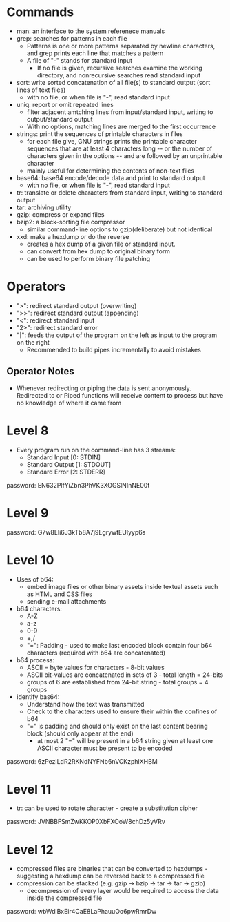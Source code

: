 # Commands
- man: an interface to the system referenece manuals
- grep: searches for patterns in each file
  - Patterns is one or more patterns separated by newline characters, and grep prints each line that matches a pattern
  - A file of "-" stands for standard input 
    - If no file is given, recursive searches examine the working directory, and nonrecursive searches read standard input
- sort: write sorted concatenation of all file(s) to standard output (sort lines of text files)
  - with no file, or when file is "-", read standard input
- uniq: report or omit repeated lines
  - filter adjacent amtching lines from input/standard input, writing to output/standard output
  - With no options, matching lines are merged to the first occurrence
- strings: print the sequences of printable characters in files
  - for each file give, GNU strings prints the printable character sequences that are at least 4 characters long -- or the number of characters given in the options -- and are followed by an unprintable character
  - mainly useful for determining the contents of non-text files
- base64: base64 encode/decode data and print to standard output
  - with no file, or when file is "-", read standard input 
- tr: translate or delete characters from standard input, writing to standard output
- tar: archiving utility
- gzip: compress or expand files
- bzip2: a block-sorting file compressor
  - similar command-line options to gzip(deliberate) but not identical 
- xxd: make a hexdump or do the reverse
  - creates a hex dump of a given file or standard input.
  - can convert from hex dump to original binary form
  - can be used to perform binary file patching

# Operators
- ">": redirect standard output (overwriting)
- ">>": redirect standard output (appending)
- "<": redirect standard input
- "2>": redirect standard error
- "|": feeds the output of the program on the left as input to the program on the right
  - Recommended to build pipes incrementally to avoid mistakes

## Operator Notes
- Whenever redirecting or piping the data is sent anonymously. Redirected to or Piped functions will receive content to process but have no knowledge of where it came from 

# Level 8
- Every program run on the command-line has 3 streams:
  - Standard Input [0: STDIN]
  - Standard Output [1: STDOUT]
  - Standard Error [2: STDERR] 

password: EN632PlfYiZbn3PhVK3XOGSlNInNE00t

# Level 9  
password: G7w8LIi6J3kTb8A7j9LgrywtEUlyyp6s

# Level 10
- Uses of b64:
  - embed image files or other binary assets inside textual assets such as HTML and CSS files
  - sending e-mail attachments
- b64 characters:
  - A-Z
  - a-z
  - 0-9
  - +,/
  - "=": Padding - used to make last encoded block contain four b64 characters (required with b64 are concatenated)
- b64 process:
  - ASCII = byte values for characters - 8-bit values
  - ASCII bit-values are concatenated in sets of 3 - total length = 24-bits
  - groups of 6 are established from 24-bit string - total groups = 4 groups
- identify bas64:
  - Understand how the text was transmitted
  - Check to the characters used to ensure their within the confines of b64
  - "=" is padding and should only exist on the last content bearing block (should only appear at the end)
    - at most 2 "=" will be present in a b64 string given at least one ASCII character must be present to be encoded

password: 6zPeziLdR2RKNdNYFNb6nVCKzphlXHBM

# Level 11
- tr: can be used to rotate character - create a substitution cipher

password: JVNBBFSmZwKKOP0XbFXOoW8chDz5yVRv


# Level 12
- compressed files are binaries that can be converted to hexdumps - suggesting a hexdump can be reversed back to a compressed file
- compression can be stacked (e.g. gzip -> bzip -> tar -> tar -> gzip)
  - decompression of every layer would be required to access the data inside the compressed file  


password: wbWdlBxEir4CaE8LaPhauuOo6pwRmrDw
